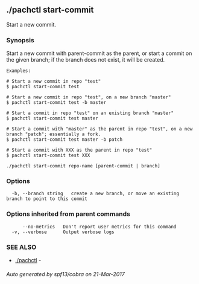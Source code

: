 ## ./pachctl start-commit

Start a new commit.

### Synopsis


Start a new commit with parent-commit as the parent, or start a commit on the given branch; if the branch does not exist, it will be created.

	Examples:

	# Start a new commit in repo "test"
	$ pachctl start-commit test

	# Start a new commit in repo "test", on a new branch "master"
	$ pachctl start-commit test -b master

	# Start a commit in repo "test" on an existing branch "master"
	$ pachctl start-commit test master

	# Start a commit with "master" as the parent in repo "test", on a new branch "patch"; essentially a fork.
	$ pachctl start-commit test master -b patch

	# Start a commit with XXX as the parent in repo "test"
	$ pachctl start-commit test XXX
	

```
./pachctl start-commit repo-name [parent-commit | branch]
```

### Options

```
  -b, --branch string   create a new branch, or move an existing branch to point to this commit
```

### Options inherited from parent commands

```
      --no-metrics   Don't report user metrics for this command
  -v, --verbose      Output verbose logs
```

### SEE ALSO
* [./pachctl](./pachctl.md)	 - 

###### Auto generated by spf13/cobra on 21-Mar-2017
